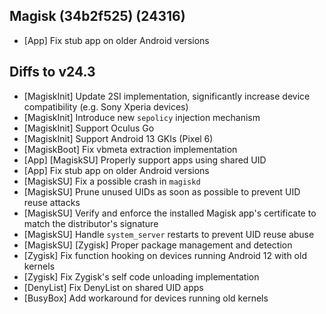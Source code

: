 ## Magisk (34b2f525) (24316)

- [App] Fix stub app on older Android versions

## Diffs to v24.3

- [MagiskInit] Update 2SI implementation, significantly increase device compatibility (e.g. Sony Xperia devices)
- [MagiskInit] Introduce new `sepolicy` injection mechanism
- [MagiskInit] Support Oculus Go
- [MagiskInit] Support Android 13 GKIs (Pixel 6)
- [MagiskBoot] Fix vbmeta extraction implementation
- [App] [MagiskSU] Properly support apps using shared UID
- [App] Fix stub app on older Android versions
- [MagiskSU] Fix a possible crash in `magiskd`
- [MagiskSU] Prune unused UIDs as soon as possible to prevent UID reuse attacks
- [MagiskSU] Verify and enforce the installed Magisk app's certificate to match the distributor's signature
- [MagiskSU] Handle `system_server` restarts to prevent UID reuse abuse
- [MagiskSU] [Zygisk] Proper package management and detection
- [Zygisk] Fix function hooking on devices running Android 12 with old kernels
- [Zygisk] Fix Zygisk's self code unloading implementation
- [DenyList] Fix DenyList on shared UID apps
- [BusyBox] Add workaround for devices running old kernels
